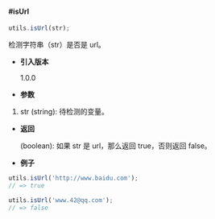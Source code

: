 #### #isUrl

```javascript
utils.isUrl(str);
```

检测字符串（str）是否是 url。

- **引入版本**

    1.0.0

- **参数**

1. str (string): 待检测的变量。

- **返回**

    (boolean): 如果 str 是 url，那么返回 true，否则返回 false。

- **例子**

```javascript
utils.isUrl('http://www.baidu.com');
// => true

utils.isUrl('www.42@qq.com');
// => false
```
